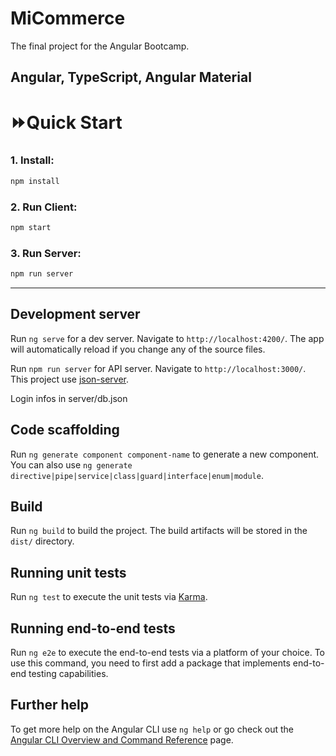 # MiCommerce

The final project for the Angular Bootcamp.

Angular, TypeScript, Angular Material
---
# ⏩Quick Start

### 1. Install:
```bash
npm install
```
### 2. Run Client:
```bash
npm start
```
### 3. Run Server:
```bash
npm run server
```
---
## Development server

Run `ng serve` for a dev server. Navigate to `http://localhost:4200/`. The app will automatically reload if you change any of the source files.

Run `npm run server` for API server. Navigate to `http://localhost:3000/`. This project use [json-server](https://github.com/typicode/json-server).

Login infos in server/db.json

## Code scaffolding

Run `ng generate component component-name` to generate a new component. You can also use `ng generate directive|pipe|service|class|guard|interface|enum|module`.

## Build

Run `ng build` to build the project. The build artifacts will be stored in the `dist/` directory.

## Running unit tests

Run `ng test` to execute the unit tests via [Karma](https://karma-runner.github.io).

## Running end-to-end tests

Run `ng e2e` to execute the end-to-end tests via a platform of your choice. To use this command, you need to first add a package that implements end-to-end testing capabilities.

## Further help

To get more help on the Angular CLI use `ng help` or go check out the [Angular CLI Overview and Command Reference](https://angular.io/cli) page.
